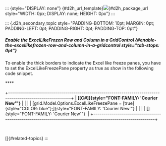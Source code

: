::: {style="DISPLAY: none"}
[](ms-xhelp:///?Id=d2h_url_template){#d2h_url_template}![](!package_url!){#d2h_package_url style="WIDTH: 0px; DISPLAY: none; HEIGHT: 0px"}
:::

::: {.d2h_secondary_topic style="PADDING-BOTTOM: 10pt; MARGIN: 0pt; PADDING-LEFT: 0pt; PADDING-RIGHT: 0pt; PADDING-TOP: 0pt"}
##### Enable the ExcelLikeFrozen Row and Column in a GridControl {#enable-the-excellikefrozen-row-and-column-in-a-gridcontrol style="tab-stops: 0pt"}

To enable the thick borders to indicate the Excel like freeze panes, you have to set the ExcelLikeFreezePane property as true as show in the following code snippet.

**** 

+-------------------------------------------------------------------------------------------------------------+
| **[\[C#\]]{style="FONT-FAMILY: 'Courier New'"}**                                                            |
|                                                                                                             |
| [grid.Model.Options.ExcelLikeFreezePane = [true]{style="COLOR: blue"};]{style="FONT-FAMILY: 'Courier New'"} |
|                                                                                                             |
| []{style="FONT-FAMILY: 'Courier New'"}                                                                      |
+-------------------------------------------------------------------------------------------------------------+

 

[]{#related-topics}
:::

